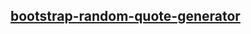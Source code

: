## [bootstrap-random-quote-generator](https://yonela-johannes.github.io/bootstrap-random-quote-generator)
